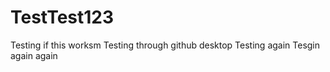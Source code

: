 # TestTest123

Testing if this worksm
Testing through github desktop
Testing again
Tesgin again again